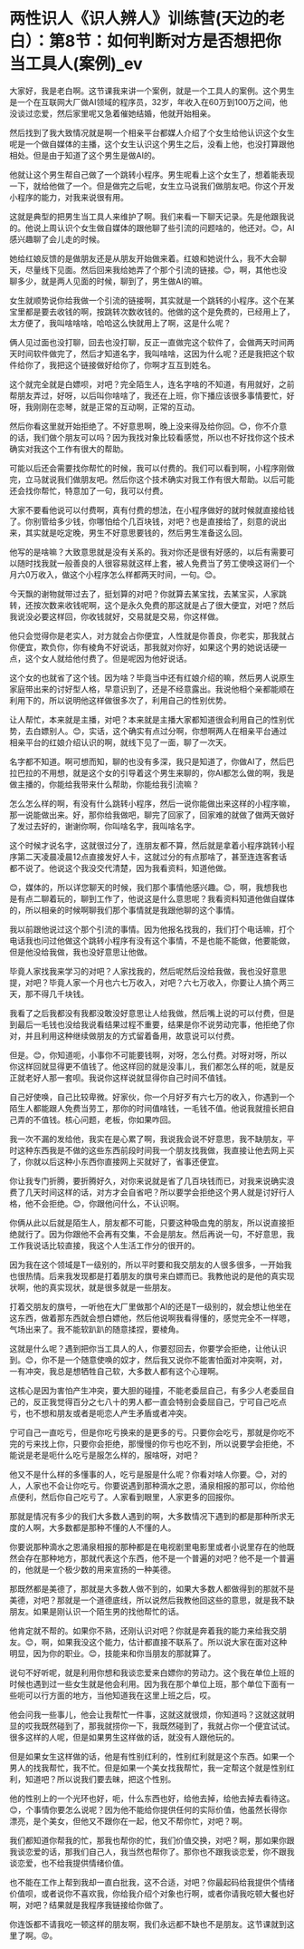 # 两性识人《识人辨人》训练营(天边的老白）：第8节：如何判断对方是否想把你当工具人(案例)_ev

大家好，我是老白啊。这节课我来讲一个案例，就是一个工具人的案例。这个男生是一个在互联网大厂做AI领域的程序员，32岁，年收入在60万到100万之间，他没谈过恋爱，然后家里呢又急着催她结婚，他就开始相亲。

然后找到了我大致情况就是啊一个相亲平台都媒人介绍了个女生给他认识这个女生呢是一个做自媒体的主播，这个女生认识这个男生之后，没看上他，也没打算跟他相处。但是由于知道了这个男生是做AI的。

他就让这个男生帮自己做了一个跳转小程序。男生呢看上这个女生了，想着能表现一下，就给他做了一个。但是做完之后呢，女生立马说我们做朋友吧。你这个开发小程序的能力，对我来说很有用。

这就是典型的把男生当工具人来维护了啊。我们来看一下聊天记录。先是他跟我说的。他说上周认识个女生做自媒体的跟他聊了些引流的问题啥的，他还对。😊，AI感兴趣聊了会儿走的时候。

她给红娘反馈的是做朋友还是从朋友开始做来着。红娘和她说什么，我不大会聊天，尽量线下见面。然后回来我给她弄了个那个引流的链接。😊，啊，其他也没聊多少，就是两人见面的时候，聊到了，男生做AI的嘛。

女生就顺势说你给我做一个引流的链接啊，其实就是一个跳转的小程序。这个在某宝里都是要去收钱的啊，按跳转次数收钱的。他做的这个是免费的，已经用上了，太方便了，我叫啥啥啥，哈哈这么快就用上了啊，这是什么呢？

俩人见过面也没打聊，回去也没打聊，反正一直做完这个软件了，会做两天时间两天时间软件做完了，然后才知道名字，我叫啥啥，这因为什么呢？还是我把这个软件给你了，我把这个链接做好给你了，你啊才互互到姓名。

这个就完全就是白嫖呗，对吧？完全陌生人，连名字啥的不知道，有用就好，之前帮朋友弄过，好呀，以后叫你啥啥了，我还在上班，你下播应该很多事情要忙，好呀，我刚刚在恋琴，就是正常的互动啊，正常的互动。

然后你看这里就开始拒绝了。不好意思啊，晚上没来得及给你回。😊，你不介意的话，我们做个朋友可以吗？因为我找对象比较看感觉，所以也不好找你这个技术确实对我这个工作有很大的帮助。

可能以后还会需要找你帮忙的时候，我可以付费的。我们可以看到啊，小程序刚做完，立马就说我们做朋友吧。然后你这个技术确实对我工作有很大帮助。以后可能还会找你帮忙，特意加了一句，我可以付费。

大家不要看他说可以付费啊，真有付费的想法，在小程序做好的就时候就直接给钱了。你别管给多少钱，你哪怕给个几百块钱，对吧？也是直接给了，刻意的说出来，其实就是吃定晚，男生不好意思要钱的，然后男生准备这么回。

他写的是啥嘛？大致意思就是没有关系的。我对你还是很有好感的，以后有需要可以随时找我就一般善良的人很容易就这样上套，被人免费当了劳工使唤这哥们一个月六0万收入，做这个小程序怎么样都两天时间，一句。😊。

今天飘的谢物就带过去了，挺划算的对吧？你就算去某宝找，去某宝买，人家跳转，还按次数来收钱呢啊，这个是永久免费的那这就是占了很大便宜，对吧？然后我说没必要这样回，你收钱就好，交易就是交易，你这样做。

他只会觉得你是老实人，对方就会占你便宜，人性就是你善良，你老实，那我就占你便宜，欺负你，你有棱角不好说话，那我就对你好，如果这个男的她说话硬一点，这个女人就给他付费了。但是呢因为他好说话。

这个女的也就省了这个钱。因为啥？毕竟当中还有红娘介绍的嘛，然后男人说原生家庭带出来的讨好型人格，早意识到了，还是不经意露出。我说他相个亲都能顺在利用下的，所以说明他这样做很多次了，利用自己的性别优势。

让人帮忙，本来就是主播，对吧？本来就是主播大家都知道很会利用自己的性别优势，去白嫖别人。😊，实话，这个确实有点过分啊，你想啊两人在相亲平台通过相亲平台的红娘介绍认识的啊，就线下见了一面，聊了一次天。

名字都不知道。啊可想而知，聊的也没有多深，我只是知道了，你做AI了，然后巴拉巴拉的不用想，就是这个女的引导着这个男生来聊的，你AI都怎么做的啊，我是做主播的，你能给我带来什么帮助，你能给我引流嘛？

怎么怎么样的啊，有没有什么跳转小程序，然后一说你能做出来这样的小程序嘛，那一说能做出来。好，那你给我做吧，聊完了回家了，回家难的就做了做两天做好了发过去好的，谢谢你啊，你叫啥名字，我叫啥名字。

这个时候才说名字，这就很过分了，连朋友都不算，然后就是拿着小程序跳转小程序第二天凌晨凌晨12点直接发好人卡，这就过分的有点那啥了，甚至连连客套话都不说了。他说这个我没交代清楚，因为我看资料，知道他做。

😊，媒体的，所以详您聊天的时候，我们那个事情他感兴趣。😊，啊，我想我也是有点二聊着玩的，聊到工作了，他说这是什么意思呢？我看资料知道他做自媒体的，所以相亲的时候啊聊我们那个事情就是我跟他聊的这个事情。

我以前跟他说过这个那个引流的事情。因为他报名找我的，我们打个电话嘛，打个电话我也问过他做这个跳转小程序有没有这个事情，不是也能不能做，他要能做，但是他没给我做，我也没好意思让他做。

毕竟人家找我来学习的对吧？人家找我的，然后呢然后没给我做，我也没好意思提，对吧？毕竟人家一个月也六七万收入，对吧？六七万收入，你要让人搞个两三天，那不得几千块钱。

我看了之后我都没有我都没敢没好意思让人给我做，然后嘴上说的可以付费，但是到最后一毛钱也没给我说看结果过程不重要，结果是你不说劳动完事，他拒绝了你对，并且利用这种继续做朋友的方式留着备用，故意说可以付费。

但是。😊，你知道呃，小事你不可能要钱啊，对呀，怎么付费。对呀对呀，所以你这样回就显得更不值钱了。他这样回的就是没事儿，我们都怎么样的呃，就是反正就老好人那一套呗。我说你这样说就显得你自己时间不值钱。

自己好使唤，自己比较卑微。好家伙，你一个月好歹有六七万的收入，你遇到一个陌生人都能跟人免费当劳工，那你的时间值啥钱，一毛钱不值。他说我就擅长把自己弄的不值钱。核心问题，老板，你如果咋回。

我一次不漏的发给他，我实在是心累了啊，我说我会说不好意思，我不缺朋友，平时这种东西我是不做的这些东西前段时间我一个朋友找我做，我直接让他去网上买了，你就以后这种小东西你直接网上买就好了，省事还便宜。

你让我专门折腾，要折腾好久，对你来说就是省了几百块钱而已，对我来说确实浪费了几天时间这样的话，对方才会自省吧？所以要学会拒绝这个男人就是讨好行人格，他不会拒绝。😊，你跟他问什么，不认识啊。

你俩从此以后就是陌生人，朋友都不可能，只要这种吸血鬼的朋友，所以说直接拒绝就行了。因为你跟他不会再有交集，不会是朋友。然后再说一句，不好意思，我工作我说话比较直接，我这个人生活工作分的很开的。

因为我在这个领域是T一级别的，所以平时要和我交朋友的人很多很多，一开始我也很热情。后来我发现都是打着朋友的旗号来白嫖而已。我教他说的是他的真实现状啊，他的真实现状，就是很多就是一些朋友。

打着交朋友的旗号，一听他在大厂里做那个AI的还是T一级别的，就会想让他坐在这东西，做着那东西就会想白嫖他，然后他说啊我看得懂的，感觉完全不一样嗯，气场出来了。我不能软趴趴的随意揉捏，要棱角。

这就是什么呢？遇到把你当工具人的人，你要怼回去，你要学会拒绝，让他认识到。😊，你不是一个随意使唤的奴才，然后我又说你不能害怕面对冲突啊，对，一有冲突，我总是想牺牲自己软，大多数人都有这个心理啊。

这核心是因为害怕产生冲突，要大胆的碰撞，不能老委屈自己，有多少人老委屈自己的，反正我觉得百分之七八十的男人都一直会特别会委屈自己，宁可自己吃点亏，也不想和朋友或者是呃恋人产生矛盾或者冲突。

宁可自己一直吃亏，但是你吃亏换来的是更多的亏。只要你会吃亏，那就是你吃不完的亏来找上你，只要你会拒绝，那慢慢的你亏也吃不到，所以说要学会拒绝，不能说是老是呃什么吃亏是服怎么样的，服啥呀，对吧？

他又不是什么样的多懂事的人，吃亏是服是什么呢？你看对啥人你要。😊，对的人，人家也不会让你吃亏。你要说遇到那种滴水之恩，涌泉相报的那可以，你给他点便利，然后你自己吃亏了。人家看到眼里，人家更多的回报你。

那就是情况有多少的我们大多数人遇到的啊，大多数情况下遇到的都是那种所求无度的人啊，大多数都是那种不懂的人不懂的人。

你要说那种滴水之恩涌泉相报的那种都是在电视剧里电影里或者小说里存在的他既然会存在那种地方，那就代表这个东西，他不是一个普遍的对吧？他不是一个普遍的，他就是一个极少数的用来宣扬的一种美德。

那既然都是美德了，那就是大多数人做不到的，如果大多数人都做得到的那就不是美德，对吧？那就是一个道德底线，所以说然后我教他回这些的意思，就是我不缺朋友。如果是刚认识一个陌生男的找他帮忙的话。

他肯定就不帮的。如果你不熟，还刚认识对吧？你就是奔着我的能力来给我交朋友。😊，啊，如果我没这个能力，估计都直接不联系了。所以说大家在面对这种明显，因为你的职业。😊，技能来和你当朋友的那就算了。

说句不好听呢，就是利用你想和我谈恋爱来白嫖你的劳动力。这个我在单位上班的时候也遇到过一些女生就是他会利用。因为我在那个单位上班，那个单位下面有一些呃可以行方面的地方，当他知道我在这里上班之后，哎。

他会问我一些事儿，他会让我帮忙一件事，这就这就很烦，你知道吗？这就这就明显的哎我既然碰到了，那我就捞你一下，我既然碰到了，我就占你一个便宜试试。很多这样的人呢，但是如果男生这样做的话，就没有人跟他玩的。

但是如果女生这样做的话，他是有性别红利的，性别红利就是这个东西。如果一个男人的找我帮忙，我不忙。但是如果一个美女找我帮忙，我一定帮这个就是性别红利，知道吧？所以说我们要去昧，把这个性别。

他的性别上的一个光环也好，呃，什么东西也好，给他去掉，给他去掉去看待这。😊，个事情你要怎么说呢？因为他不能给你提供任何的实际价值，他虽然长得你漂亮，是个美女，但他又不跟你在一起，他又不帮你忙，对吧？啊。

我们都知道你帮我的忙，那我也帮你的忙，我们价值交换，对吧？啊，那如果你跟我谈恋爱的话，那我们自己人，我当然也帮你了。那你也不跟我谈恋爱，你不跟我谈恋爱，也不给我提供情绪价值。

也不能在工作上帮到我却一直白批我，这不合适，对吧？你最起码给我提供个情绪价值呗，或者说你不喜欢我，你给我介绍个对象也行啊，或者你请我吃顿大餐也好啊，对吧？结果就是我程序我链接给你做了。

你连饭都不请我吃一顿这样的朋友啊，我们永远都不缺也不是朋友。这节课就到这里了啊。😡。